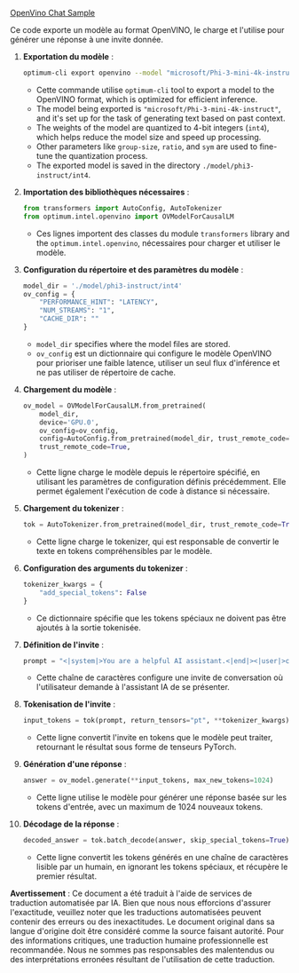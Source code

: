 [OpenVino Chat Sample](../../../../code/06.E2E/E2E_OpenVino_Chat_Phi3-instruct.ipynb)

Ce code exporte un modèle au format OpenVINO, le charge et l'utilise pour générer une réponse à une invite donnée.

1. **Exportation du modèle** :
   ```bash
   optimum-cli export openvino --model "microsoft/Phi-3-mini-4k-instruct" --task text-generation-with-past --weight-format int4 --group-size 128 --ratio 0.6 --sym --trust-remote-code ./model/phi3-instruct/int4
   ```
   - Cette commande utilise `optimum-cli` tool to export a model to the OpenVINO format, which is optimized for efficient inference.
   - The model being exported is `"microsoft/Phi-3-mini-4k-instruct"`, and it's set up for the task of generating text based on past context.
   - The weights of the model are quantized to 4-bit integers (`int4`), which helps reduce the model size and speed up processing.
   - Other parameters like `group-size`, `ratio`, and `sym` are used to fine-tune the quantization process.
   - The exported model is saved in the directory `./model/phi3-instruct/int4`.

2. **Importation des bibliothèques nécessaires** :
   ```python
   from transformers import AutoConfig, AutoTokenizer
   from optimum.intel.openvino import OVModelForCausalLM
   ```
   - Ces lignes importent des classes du module `transformers` library and the `optimum.intel.openvino`, nécessaires pour charger et utiliser le modèle.

3. **Configuration du répertoire et des paramètres du modèle** :
   ```python
   model_dir = './model/phi3-instruct/int4'
   ov_config = {
       "PERFORMANCE_HINT": "LATENCY",
       "NUM_STREAMS": "1",
       "CACHE_DIR": ""
   }
   ```
   - `model_dir` specifies where the model files are stored.
   - `ov_config` est un dictionnaire qui configure le modèle OpenVINO pour prioriser une faible latence, utiliser un seul flux d'inférence et ne pas utiliser de répertoire de cache.

4. **Chargement du modèle** :
   ```python
   ov_model = OVModelForCausalLM.from_pretrained(
       model_dir,
       device='GPU.0',
       ov_config=ov_config,
       config=AutoConfig.from_pretrained(model_dir, trust_remote_code=True),
       trust_remote_code=True,
   )
   ```
   - Cette ligne charge le modèle depuis le répertoire spécifié, en utilisant les paramètres de configuration définis précédemment. Elle permet également l'exécution de code à distance si nécessaire.

5. **Chargement du tokenizer** :
   ```python
   tok = AutoTokenizer.from_pretrained(model_dir, trust_remote_code=True)
   ```
   - Cette ligne charge le tokenizer, qui est responsable de convertir le texte en tokens compréhensibles par le modèle.

6. **Configuration des arguments du tokenizer** :
   ```python
   tokenizer_kwargs = {
       "add_special_tokens": False
   }
   ```
   - Ce dictionnaire spécifie que les tokens spéciaux ne doivent pas être ajoutés à la sortie tokenisée.

7. **Définition de l'invite** :
   ```python
   prompt = "<|system|>You are a helpful AI assistant.<|end|><|user|>can you introduce yourself?<|end|><|assistant|>"
   ```
   - Cette chaîne de caractères configure une invite de conversation où l'utilisateur demande à l'assistant IA de se présenter.

8. **Tokenisation de l'invite** :
   ```python
   input_tokens = tok(prompt, return_tensors="pt", **tokenizer_kwargs)
   ```
   - Cette ligne convertit l'invite en tokens que le modèle peut traiter, retournant le résultat sous forme de tenseurs PyTorch.

9. **Génération d'une réponse** :
   ```python
   answer = ov_model.generate(**input_tokens, max_new_tokens=1024)
   ```
   - Cette ligne utilise le modèle pour générer une réponse basée sur les tokens d'entrée, avec un maximum de 1024 nouveaux tokens.

10. **Décodage de la réponse** :
    ```python
    decoded_answer = tok.batch_decode(answer, skip_special_tokens=True)[0]
    ```
    - Cette ligne convertit les tokens générés en une chaîne de caractères lisible par un humain, en ignorant les tokens spéciaux, et récupère le premier résultat.

**Avertissement** :
Ce document a été traduit à l'aide de services de traduction automatisée par IA. Bien que nous nous efforcions d'assurer l'exactitude, veuillez noter que les traductions automatisées peuvent contenir des erreurs ou des inexactitudes. Le document original dans sa langue d'origine doit être considéré comme la source faisant autorité. Pour des informations critiques, une traduction humaine professionnelle est recommandée. Nous ne sommes pas responsables des malentendus ou des interprétations erronées résultant de l'utilisation de cette traduction.